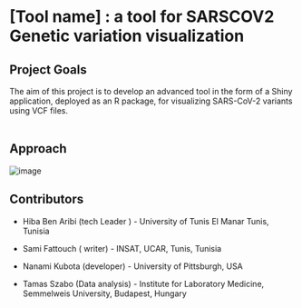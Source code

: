 # [Tool name] : a tool for SARSCOV2 Genetic variation visualization

## Project Goals
The aim of this project is to develop an advanced tool in the form of a Shiny application, deployed as an R package, for visualizing SARS-CoV-2 variants using VCF files.
<br><br>
## Approach
  
![image](https://github.com/NCBI-Codeathons/vcf-4-population-genomics-team-aribi-fattouch/assets/73958439/bccd4bcc-d232-4436-8576-eb5b8662993b)



## Contributors

- Hiba Ben Aribi (tech Leader ) - University of Tunis El Manar Tunis, Tunisia


- Sami Fattouch ( writer) - INSAT, UCAR, Tunis, Tunisia


- Nanami Kubota (developer) - University of Pittsburgh, USA


- Tamas Szabo (Data analysis) - Institute for Laboratory Medicine, Semmelweis University, Budapest, Hungary


